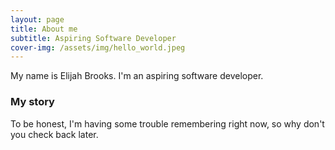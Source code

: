 ```yaml
---
layout: page
title: About me
subtitle: Aspiring Software Developer
cover-img: /assets/img/hello_world.jpeg
---
```


My name is Elijah Brooks. I'm an aspiring software developer.

### My story

To be honest, I'm having some trouble remembering right now, so why don't you check back later.

